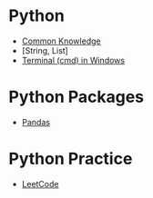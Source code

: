 # Python
  * [Common Knowledge](https://github.com/yangshiteng/StatQuest-Study-Notes/blob/main/Notes/PythonCommonKnowledge.md)
  * [String, List]
  * [Terminal (cmd) in Windows](https://github.com/yangshiteng/StatQuest-Study-Notes/blob/main/Notes/pythonterminal.md)


# Python Packages
  * [Pandas](https://github.com/yangshiteng/StatQuest-Study-Notes/blob/main/Notes/pandas.md)

# Python Practice
* [LeetCode](https://github.com/yangshiteng/StatQuest-Study-Notes/blob/main/Notes/LeetCodeQuestions.md)
